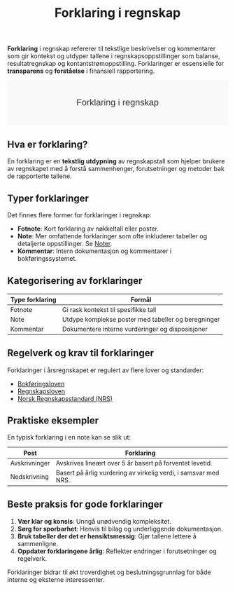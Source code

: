 ﻿---
title: "Forklaring i regnskap"
meta_title: "Forklaring i regnskap"
meta_description: '**Forklaring** i regnskap refererer til tekstlige beskrivelser og kommentarer som gir kontekst og utdyper tallene i regnskapsoppstillinger som balanse, resultat...'
slug: forklaring
type: blog
layout: pages/single
---

**Forklaring** i regnskap refererer til tekstlige beskrivelser og kommentarer som gir kontekst og utdyper tallene i regnskapsoppstillinger som balanse, resultatregnskap og kontantstrømoppstilling. Forklaringer er essensielle for **transparens** og **forståelse** i finansiell rapportering.

![Forklaring i regnskap](forklaring-image.svg)

## Hva er forklaring?

En forklaring er en **tekstlig utdypning** av regnskapstall som hjelper brukere av regnskapet med å forstå sammenhenger, forutsetninger og metoder bak de rapporterte tallene.

## Typer forklaringer

Det finnes flere former for forklaringer i regnskap:

* **Fotnote**: Kort forklaring av nøkkeltall eller poster.
* **Note**: Mer omfattende forklaringer som ofte inkluderer tabeller og detaljerte oppstillinger. Se [Noter](/blogs/regnskap/noter "Noter - Komplett Guide til Regnskapsnoter i Norge").
* **Kommentar**: Intern dokumentasjon og kommentarer i bokføringssystemet.

## Kategorisering av forklaringer

| Type forklaring | Formål |
|---|---|
| Fotnote | Gi rask kontekst til spesifikke tall |
| Note | Utdype komplekse poster med tabeller og beregninger |
| Kommentar | Dokumentere interne vurderinger og disposisjoner |

## Regelverk og krav til forklaringer

Forklaringer i årsregnskapet er regulert av flere lover og standarder:

* [Bokføringsloven](/blogs/regnskap/hva-er-bokforingsloven "Hva er Bokføringsloven? Krav, Regler og Praktisk Veiledning")
* [Regnskapsloven](/blogs/regnskap/hva-er-regnskapsloven "Hva er Regnskapsloven? Oversikt og Veiledning")
* [Norsk Regnskapsstandard (NRS)](/blogs/regnskap/norsk-regnskapsstandard-nrs "Norsk Regnskapsstandard (NRS) - Gjeldende Regler og Retningslinjer")

## Praktiske eksempler

En typisk forklaring i en note kan se slik ut:

| Post | Forklaring |
|---|---|
| Avskrivninger | Avskrives lineært over 5 år basert på forventet levetid. |
| Nedskrivning | Basert på årlig vurdering av virkelig verdi, i samsvar med NRS. |

## Beste praksis for gode forklaringer

1. **Vær klar og konsis**: Unngå unødvendig kompleksitet.
2. **Sørg for sporbarhet**: Henvis til bilag og underliggende dokumentasjon.
3. **Bruk tabeller der det er hensiktsmessig**: Gjør tallene lettere å sammenligne.
4. **Oppdater forklaringene årlig**: Reflekter endringer i forutsetninger og regelverk.

Forklaringer bidrar til økt troverdighet og beslutningsgrunnlag for både interne og eksterne interessenter.











